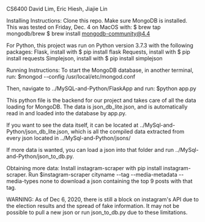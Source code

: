 CS6400 
David Lim, Eric Hiesh, Jiajie Lin

Installing Instructions:
Clone this repo. Make sure MongoDB is installed.
This was tested on Friday, Dec. 4 on MacOS with:
	$ brew tap mongodb/brew
	$ brew install mongodb-community@4.4

For Python, this project was run on Python version 3.7.3 with the following packages:
	Flask, install with $ pip install flask
	Requests, install with $ pip install requests
	Simplejson, install with $ pip install simplejson

Running Instructions:
To start the MongoDB database, in another terminal, run:
	$mongod --config /usr/local/etc/mongod.conf

Then, navigate to ../MySQL-and-Python/FlaskApp and run:
	$python app.py

This python file is the backend for our project and takes care of all the data loading for MongoDB. The data is json_db_lite.json, and is automatically read in and loaded into the database by app.py.

If you want to see the data itself, it can be located at ../MySql-and-Python/json_db_lite.json, which is all the compiled data extracted from every json located in ../MySql-and-Python/jsons/

If more data is wanted, you can load a json into that folder and run ../MySql-and-Python/json_to_db.py.

Obtaining more data:
Install instagram-scraper with pip install instagram-scraper. 
Run $instagram-scraper cityname --tag --media-metadata --media-types none to download a json containing the top 9 posts with that tag. 

WARNING: As of Dec 6, 2020, there is still a block on instagram's API due to the election results and the spread of fake information. It may not be possible to pull a new json or run json_to_db.py due to these limitations.


